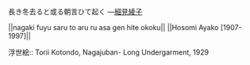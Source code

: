 長き冬去ると或る朝言ひて起く
—[細見綾子](https://ja.wikipedia.org/wiki/細見綾子)

||nagaki fuyu saru to aru ru asa gen hite okoku||
||Hosomi Ayako [1907-1997]||

浮世絵:: Torii Kotondo, Nagajuban- Long Undergarment, 1929